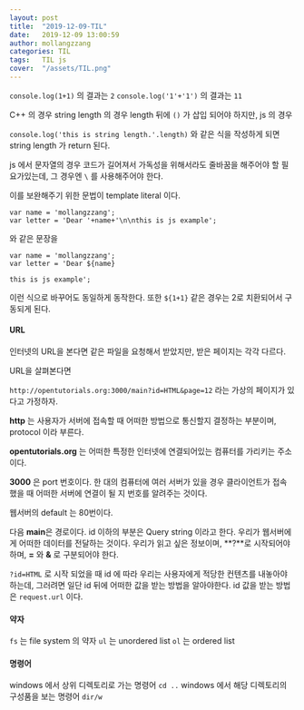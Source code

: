 ```yaml
---
layout: post
title:  "2019-12-09-TIL"
date:   2019-12-09 13:00:59
author: mollangzzang
categories: TIL
tags:	TIL js
cover:  "/assets/TIL.png"
---
```


`console.log(1+1)` 의 결과는 `2`
`console.log('1'+'1')` 의 결과는 `11`

C++ 의 경우 string length 의 경우 length 뒤에 `()` 가 삽입 되어야 하지만, js 의 경우

`console.log('this is string length.'.length)` 와 같은 식을 작성하게 되면 string length 가 return 된다.

js 에서  문자열의 경우 코드가 길어져서 가독성을 위해서라도 줄바꿈을 해주어야 할 필요가있는데, 그 경우엔 `\` 를 사용해주어야 한다.

이를 보완해주기 위한 문법이 template literal 이다.

```
var name = 'mollangzzang';
var letter = 'Dear '+name+'\n\nthis is js example';
```

와 같은 문장을 

```
var name = 'mollangzzang';
var letter = 'Dear ${name}

this is js example';
```

이런 식으로 바꾸어도 동일하게 동작한다. 또한 `${1+1}` 같은 경우는 2로 치환되어서 구동되게 된다.

#### URL

인터넷의 URL을 본다면 같은 파일을 요청해서 받았지만, 받은 페이지는 각각 다르다.

URL을 살펴본다면

`http://opentutorials.org:3000/main?id=HTML&page=12` 라는 가상의 페이지가 있다고 가정하자.

**http** 는 사용자가 서버에 접속할 때 어떠한 방법으로 통신할지 결정하는 부분이며, protocol 이라 부른다.

**opentutorials.org** 는 어떠한 특정한 인터넷에 연결되어있는 컴퓨터를 가리키는 주소이다.

**3000** 은 port 번호이다. 한 대의 컴퓨터에 여러 서버가 있을 경우 클라이언트가 접속 했을 때 어떠한 서버에 연결이 될 지 번호를 알려주는 것이다.

웹서버의 default 는 80번이다.

다음 **main**은 경로이다. id 이하의 부분은 Query string 이라고 한다. 우리가 웹서버에게 어떠한 데이터를 전달하는 것이다. 우리가 읽고 싶은 정보이며, **?**로 시작되어야 하며, **=** 와 **&** 로 구분되어야 한다.

`?id=HTML` 로 시작 되었을 때 id 에 따라 우리는 사용자에게 적당한 컨텐츠를 내놓아야 하는데, 그러려면 일단 id 뒤에 어떠한 값을 받는 방법을 알아야한다. id 값을 받는 방법은 `request.url` 이다.

#### 약자

`fs` 는 file system 의 약자
`ul` 는 unordered list
`ol` 는 ordered list

#### 명령어

windows 에서 상위 디렉토리로 가는 명령어 `cd ..`
windows 에서 해당 디렉토리의 구성품을 보는 명령어 `dir/w`